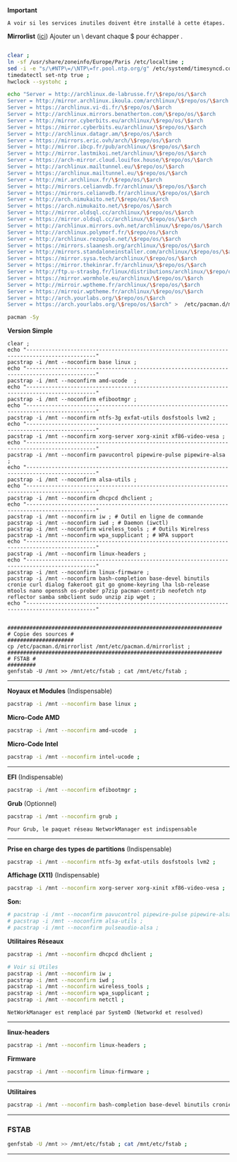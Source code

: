 **Important**
```
A voir si les services inutiles doivent être installé à cette étapes.
```

**Mirrorlist** ([ici](https://archlinux.org/mirrorlist/))
Ajouter un \ devant chaque $ pour échapper .

````bash

clear ;
ln -sf /usr/share/zoneinfo/Europe/Paris /etc/localtime ;
sed -i -e "s/\#NTP\=/\NTP\=fr.pool.ntp.org/g" /etc/systemd/timesyncd.conf ;
timedatectl set-ntp true ;
hwclock --systohc ;

echo "Server = http://archlinux.de-labrusse.fr/\$repo/os/\$arch
Server = http://mirror.archlinux.ikoula.com/archlinux/\$repo/os/\$arch
Server = https://archlinux.vi-di.fr/\$repo/os/\$arch
Server = http://archlinux.mirrors.benatherton.com/\$repo/os/\$arch
Server = http://mirror.cyberbits.eu/archlinux/\$repo/os/\$arch
Server = https://mirror.cyberbits.eu/archlinux/\$repo/os/\$arch
Server = http://archlinux.datagr.am/\$repo/os/\$arch
Server = https://mirrors.eric.ovh/arch/\$repo/os/\$arch
Server = http://mirror.ibcp.fr/pub/archlinux/\$repo/os/\$arch
Server = http://mirror.lastmikoi.net/archlinux/\$repo/os/\$arch
Server = https://arch-mirror.cloud.louifox.house/\$repo/os/\$arch
Server = http://archlinux.mailtunnel.eu/\$repo/os/\$arch
Server = https://archlinux.mailtunnel.eu/\$repo/os/\$arch
Server = http://mir.archlinux.fr/\$repo/os/\$arch
Server = http://mirrors.celianvdb.fr/archlinux/\$repo/os/\$arch
Server = https://mirrors.celianvdb.fr/archlinux/\$repo/os/\$arch
Server = http://arch.nimukaito.net/\$repo/os/\$arch
Server = https://arch.nimukaito.net/\$repo/os/\$arch
Server = http://mirror.oldsql.cc/archlinux/\$repo/os/\$arch
Server = https://mirror.oldsql.cc/archlinux/\$repo/os/\$arch
Server = http://archlinux.mirrors.ovh.net/archlinux/\$repo/os/\$arch
Server = http://archlinux.polymorf.fr/\$repo/os/\$arch
Server = http://archlinux.rezopole.net/\$repo/os/\$arch
Server = https://mirrors.slaanesh.org/archlinux/\$repo/os/\$arch
Server = http://mirrors.standaloneinstaller.com/archlinux/\$repo/os/\$arch
Server = https://mirror.sysa.tech/archlinux/\$repo/os/\$arch
Server = https://mirror.thekinrar.fr/archlinux/\$repo/os/\$arch
Server = http://ftp.u-strasbg.fr/linux/distributions/archlinux/\$repo/os/\$arch
Server = https://mirror.wormhole.eu/archlinux/\$repo/os/\$arch
Server = http://mirroir.wptheme.fr/archlinux/\$repo/os/\$arch
Server = https://mirroir.wptheme.fr/archlinux/\$repo/os/\$arch
Server = http://arch.yourlabs.org/\$repo/os/\$arch
Server = https://arch.yourlabs.org/\$repo/os/\$arch" >  /etc/pacman.d/mirrorlist ;

pacman -Sy
````

**Version Simple** 
```
clear ;
echo "--------------------------------------------------------------------------------------------"
pacstrap -i /mnt --noconfirm base linux ;
echo "--------------------------------------------------------------------------------------------"
pacstrap -i /mnt --noconfirm amd-ucode  ;
echo "--------------------------------------------------------------------------------------------"
pacstrap -i /mnt --noconfirm efibootmgr ;
echo "--------------------------------------------------------------------------------------------"
pacstrap -i /mnt --noconfirm ntfs-3g exfat-utils dosfstools lvm2 ;
echo "--------------------------------------------------------------------------------------------"
pacstrap -i /mnt --noconfirm xorg-server xorg-xinit xf86-video-vesa ;
echo "--------------------------------------------------------------------------------------------"
pacstrap -i /mnt --noconfirm pavucontrol pipewire-pulse pipewire-alsa ;
echo "--------------------------------------------------------------------------------------------"
pacstrap -i /mnt --noconfirm alsa-utils ;
echo "--------------------------------------------------------------------------------------------"
pacstrap -i /mnt --noconfirm dhcpcd dhclient ;
echo "--------------------------------------------------------------------------------------------"
pacstrap -i /mnt --noconfirm iw ; # Outil en ligne de commande
pacstrap -i /mnt --noconfirm iwd ; # Daemon (iwctl)
pacstrap -i /mnt --noconfirm wireless_tools ; # Outils Wirelress
pacstrap -i /mnt --noconfirm wpa_supplicant ; # WPA support
echo "--------------------------------------------------------------------------------------------"
pacstrap -i /mnt --noconfirm linux-headers ;
echo "--------------------------------------------------------------------------------------------"
pacstrap -i /mnt --noconfirm linux-firmware ;
pacstrap -i /mnt --noconfirm bash-completion base-devel binutils cronie curl dialog fakeroot git go gnome-keyring lha lsb-release mtools nano openssh os-prober p7zip pacman-contrib neofetch ntp reflector samba smbclient sudo unzip zip wget ;
echo "--------------------------------------------------------------------------------------------"


####################################################################
# Copie des sources #
#####################
cp /etc/pacman.d/mirrorlist /mnt/etc/pacman.d/mirrorlist ;
####################################################################
# FSTAB #
#########
genfstab -U /mnt >> /mnt/etc/fstab ; cat /mnt/etc/fstab ;
```



------------------------------------------------------------------------------

**Noyaux et Modules** (Indispensable)
```bash
pacstrap -i /mnt --noconfirm base linux ;
```

**Micro-Code AMD**
``` bash
pacstrap -i /mnt --noconfirm amd-ucode  ;
```

**Micro-Code Intel**
```bash
pacstrap -i /mnt --noconfirm intel-ucode ;
``` 

-------------------------------------------------------------------------------

**EFI** (Indispensable)
```bash
pacstrap -i /mnt --noconfirm efibootmgr ;
```

**Grub** (Optionnel)
```bash
pacstrap -i /mnt --noconfirm grub ;
```

`Pour Grub, le paquet réseau NetworkManager est indispensable`


-------------------------------------------------------------------------------

**Prise en charge des types de partitions** (Indispensable)
```bash
pacstrap -i /mnt --noconfirm ntfs-3g exfat-utils dosfstools lvm2 ;
```

**Affichage (X11)** (Indispensable)
```bash
pacstrap -i /mnt --noconfirm xorg-server xorg-xinit xf86-video-vesa ;
```

**Son:**
```bash
# pacstrap -i /mnt --noconfirm pavucontrol pipewire-pulse pipewire-alsa ;
# pacstrap -i /mnt --noconfirm alsa-utils ;
# pacstrap -i /mnt --noconfirm pulseaudio-alsa ;
```

**Utilitaires Réseaux** 
```bash
pacstrap -i /mnt --noconfirm dhcpcd dhclient ;

# Voir si Utiles
pacstrap -i /mnt --noconfirm iw ;
pacstrap -i /mnt --noconfirm iwd ;
pacstrap -i /mnt --noconfirm wireless_tools ;
pacstrap -i /mnt --noconfirm wpa_supplicant ;
pacstrap -i /mnt --noconfirm netctl ;
```
`NetWorkManager est remplacé par SystemD (Networkd et resolved)`

-------------------------------------------------------------------------------

**linux-headers**
```bash
pacstrap -i /mnt --noconfirm linux-headers ;
```

**Firmware**
```bash
pacstrap -i /mnt --noconfirm linux-firmware ;
```

-------------------------------------------------------------------------------

**Utilitaires**
```bash
pacstrap -i /mnt --noconfirm bash-completion base-devel binutils cronie curl dialog fakeroot git go gnome-keyring lha lsb-release mtools nano openssh os-prober p7zip pacman-contrib neofetch ntp reflector samba smbclient sudo unzip zip wget ;
```

-------------------------------------------------------------------------------

### FSTAB
```bash
genfstab -U /mnt >> /mnt/etc/fstab ; cat /mnt/etc/fstab ;
```
--------------------------------------------------------------------------------

